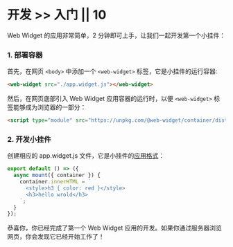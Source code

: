 # 开发 >> 入门 || 10

Web Widget 的应用非常简单，2 分钟即可上手，让我们一起开发第一个小挂件：

### 1. 部署容器

首先，在网页 `<body>` 中添加一个 `<web-widget>` 标签，它是小挂件的运行容器:

```html
<web-widget src="./app.widget.js"></web-widget>
```

然后，在网页底部引入 Web Widget 应用容器的运行时，以便 `<web-widget>` 标签能够成为浏览器的一部分：

```html
<script type="module" src="https://unpkg.com/@web-widget/container/dist/esm/web-widget.js"></script>
```

### 2. 开发小挂件

创建相应的 app.widget.js 文件，它是小挂件的[应用格式](../../docs/application/overview.md)：

```js
export default () => ({
  async mount({ container }) {
    container.innerHTML = `
      <style>h3 { color: red }</style>
      <h3>hello wrold</h3>
    `;
  }
});
```

恭喜你，你已经完成了第一个 Web Widget 应用的开发。如果你通过服务器浏览网页，你会发现它已经开始工作了！
